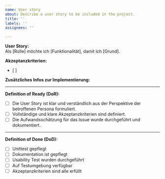 ```yaml
---
name: User story
about: Describe a user story to be included in the project.
title: ''
labels: ''
assignees: ''

---
```

**User Story:**  
Als [Rolle] möchte ich [Funktionalität], damit ich [Grund].  


**Akzeptanzkriterien:**  
- [ ]

**Zusätzliches Infos zur Implementierung:**

---
**Definition of Ready (DoR):**

- [ ] Die User Story ist klar und verständlich aus der Perspektive der betroffenen Persona formuliert.
- [ ] Vollständige und klare Akzeptanzkriterien sind definiert.
- [ ] Die Aufwandsschätzung für das Issue wurde durchgeführt und dokumentiert.

---
**Definition of Done (DoD):**

- [ ] Unittest gepflegt
- [ ] Dokumentation ist gepflegt
- [ ] Usability Test wurden durchgeführt
- [ ] Auf Testumgebung verfügbar
- [ ] Akzeptanzkriterien sind alle erfüllt